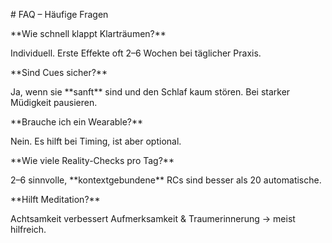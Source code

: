 \# FAQ – Häufige Fragen



\*\*Wie schnell klappt Klarträumen?\*\*  

Individuell. Erste Effekte oft 2–6 Wochen bei täglicher Praxis.



\*\*Sind Cues sicher?\*\*  

Ja, wenn sie \*\*sanft\*\* sind und den Schlaf kaum stören. Bei starker Müdigkeit pausieren.



\*\*Brauche ich ein Wearable?\*\*  

Nein. Es hilft bei Timing, ist aber optional.



\*\*Wie viele Reality-Checks pro Tag?\*\*  

2–6 sinnvolle, \*\*kontextgebundene\*\* RCs sind besser als 20 automatische.



\*\*Hilft Meditation?\*\*  

Achtsamkeit verbessert Aufmerksamkeit \& Traumerinnerung → meist hilfreich.



